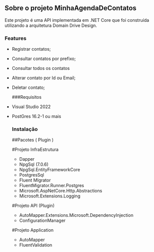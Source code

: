 ## Sobre o projeto MinhaAgendaDeContatos

Este projeto é uma API implementada em .NET Core que foi construída utilizando a arquitetura Domain Drive Design.


### Features

- Registrar contatos;
- Consultar contatos por prefixo;
- Consultar todos os contatos
- Alterar contato por Id ou Email;
- Deletar contato;


  ###Requisitos
  
* Visual Studio 2022
* PostGres 16.2-1 ou mais


  ### Instalação
  
  ##Pacotes ( Plugin )

  #Projeto InfraEstrutura
  * Dapper
  * NpgSql (7.0.6)
  * NpgSql.EntityFrameworkCore
  * PostgresSql
  * Fluent MIgrator
  * FluentMigrator.Runner.Postgres
  * Microsoft.AspNetCore.Http.Abstractions
  * Microsoft.Extensions.Logging

  #Projeto API (Plugin)
  * AutoMapper.Extensions.Microsoft.DependencyInjection
  * ConfigurationManager

  #Projeto Application
  * AutoMapper
  * FluentValidation
